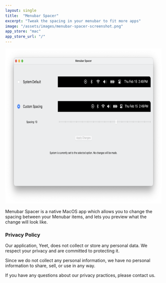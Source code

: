 ```yaml
---
layout: single
title:  "Menubar Spacer"
excerpt: "Tweak the spacing in your menubar to fit more apps"
image: "/assets/images/menubar-spacer-screenshot.png"
app_store: "mac"
app_store_url: "/"
---
```


<center>
<img src="/assets/images/menubar-spacer-screenshot.png" alt="App Image" style="width: auto; height: 500px;">
</center>

Menubar Spacer is a native MacOS app which allows you to change the spacing between your Menubar items, and lets you preview what the change will look like.


### Privacy Policy

Our application, Yeet, does not collect or store any personal data. We respect your privacy and are committed to protecting it. 

Since we do not collect any personal information, we have no personal information to share, sell, or use in any way. 

If you have any questions about our privacy practices, please contact us.
